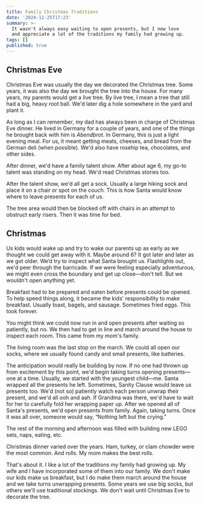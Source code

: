 ```yaml
---
title: Family Christmas Traditions
date: '2024-12-25T17:23'
summary: >-
  It wasn't always easy waiting to open presents, but I now love
  and appreciate a lot of the traditions my family had growing up.
tags: []
published: true
---
```

## Christmas Eve

Christmas Eve was usually the day we decorated the Christmas tree. Some years, it was also the day we brought the tree into the house. For many years, my parents would get a live tree. By live tree, I mean a tree that still had a big, heavy root ball. We'd later dig a hole somewhere in the yard and plant it.

As long as I can remember, my dad has always been in charge of Christmas Eve dinner. He lived in Germany for a couple of years, and one of the things he brought back with him is _Abendbrot_.  In Germany, this is just a light evening meal. For us, it meant getting meats, cheeses, and bread from the German deli (when possible). We'd also have rosehip tea, chocolates, and other sides.

After dinner, we'd have a family talent show. After about age 6, my go-to talent was standing on my head. We'd read Christmas stories too.

After the talent show, we'd all get a sock. Usually a large hiking sock and place it on a chair or spot on the couch. This is how Santa would know where to leave presents for each of us.

The tree area would then be blocked off with chairs in an attempt to obstruct early risers. Then it was time for bed.

## Christmas

Us kids would wake up and try to wake our parents up as early as we thought we could get away with it. Maybe around 6? It got later and later as we got older. We’d try to inspect what Santa brought us. Flashlights out, we'd peer through the barricade. If we were feeling especially adventurous, we might even cross the boundary and get up close—don't tell. But we wouldn't open anything yet.

Breakfast had to be prepared and eaten before presents could be opened. To help speed things along, it became the kids' responsibility to make breakfast. Usually toast, bagels, and sausage. Sometimes fried eggs. This took forever.

You might think we could now run in and open presents after waiting so patiently, but no. We then had to get in line and march around the house to inspect each room. This came from my mom's family.

The living room was the last stop on the march. We could all open our socks, where we usually found candy and small presents, like batteries.

The anticipation would really be building by now. If no one had thrown up from excitement by this point, we'd begin taking turns opening presents—one at a time. Usually, we started with the youngest child—me. Santa wrapped all the presents he left. Sometimes, Sanity Clause would leave us presents too. We'd (not so) patiently watch each person unwrap their present, and we'd all ooh and aah. If Grandma was there, we'd have to wait for her to carefully fold her wrapping paper up. After we opened all of Santa's presents, we'd open presents from family. Again, taking turns. Once it was all over, someone would say, “Nothing left but the crying."

The rest of the morning and afternoon was filled with building new LEGO sets, naps, eating, etc.

Christmas dinner varied over the years. Ham, turkey, or clam chowder were the most common. And rolls. My mom makes the best rolls.

That's about it. I like a lot of the traditions my family had growing up. My wife and I have incorporated some of them into our family. We don't make our kids make us breakfast, but I do make them march around the house and we take turns unwrapping presents. Some years we use big socks, but others we'll use traditional stockings. We don't wait until Christmas Eve to decorate the tree.
